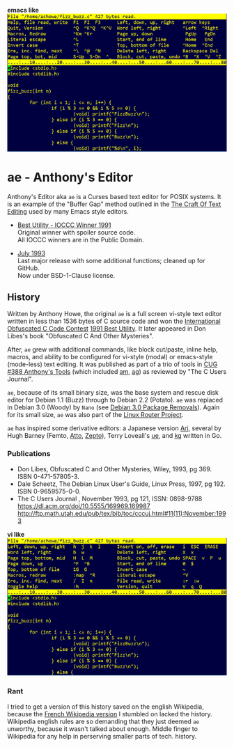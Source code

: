 **emacs like**  
![AE xterm bindings](./ae_modeless_xterm_75.png)

ae - Anthony's Editor
=====================

Anthony's Editor aka `ae` is a Curses based text editor for POSIX systems.  It is an example of the "Buffer Gap" method outlined in the [The Craft Of Text Editing](http://www.finseth.com/craft/) used by many Emacs style editors.


* [Best Utility - IOCCC Winner 1991](91)  
  Original winner with spoiler source code.  
  All IOCCC winners are in the Public Domain.

* [July 1993](93)  
  Last major release with some additional functions; cleaned up for GitHub.  
  Now under BSD-1-Clause license.


History
-------
Written by Anthony Howe, the original `ae` is a full screen vi-style text editor written in less than 1536 bytes of C source code and won the [International Obfuscated C Code Contest](http://ioccc.org) [1991 Best Utility](https://www.ioccc.org/years.html#1991_ant).  It later appeared in Don Libes's book "Obfuscated C And Other Mysteries".

After, `ae` grew with additional commands, like block cut/paste, inline help, macros, and ability to be configured for vi-style (modal) or emacs-style (mode-less) text editing.  It was published as part of a trio of tools in [CUG #388 Anthony's Tools](http://www.hal9k.com/cug/V300E.HTM#cug388) (which included [am](https://github.com/SirWumpus/ioccc-am), [ag](https://github.com/SirWumpus/ioccc-ag)) as reviewed by "The C Users Journal".

`ae`, because of its small binary size, was the base system and rescue disk editor for Debian 1.1 (Buzz) through to Debian 2.2 (Potato).  `ae` was replaced in Debian 3.0 (Woody) by `Nano` (see [Debian 3.0 Package Removals](https://www.debian.org/releases/woody/i386/release-notes/ch-appendix.en.html#s-removed-other)).  Again for its small size, `ae` was also part of the [Linux Router Project](https://www.linuxjournal.com/article/3223).

`ae` has inspired some derivative editors: a Japanese version [Ari](https://github.com/ari-editor/ari), several by Hugh Barney (Femto, [Atto](https://github.com/hughbarney/atto#derivation), [Zepto](https://github.com/hughbarney/zep#derivation)), Terry Loveall's [ue](https://github.com/kisom/editors/tree/master/ue), and [kg](https://github.com/kristofer/kg#Derivation) written in Go.

### Publications

* Don Libes, Obfuscated C and Other Mysteries, Wiley, 1993, pg 369.  
  ISBN 0-471-57805-3.
* Dale Scheetz, The Debian Linux User's Guide, Linux Press, 1997, pg 192.  
  ISBN 0-9659575-0-0.
* The C Users Journal , November 1993, pg 121, ISSN: 0898-9788  
  <https://dl.acm.org/doi/10.5555/169969.169987>  
  <http://ftp.math.utah.edu/pub/tex/bib/toc/cccuj.html#11(11):November:1993>

**vi like**  
![AE modal bindings](./ae_modal_75.png)

### Rant

I tried to get a version of this history saved on the english Wikipedia, because the [French Wikipedia version](https://fr.wikipedia.org/wiki/Anthony's_Editor) I stumbled on lacked the history.  Wikipedia english rules are so demanding that they just deemed `ae` unworthy, because it wasn't talked about enough.  Middle finger to Wikipedia for any help in perserving smaller parts of tech. history.
